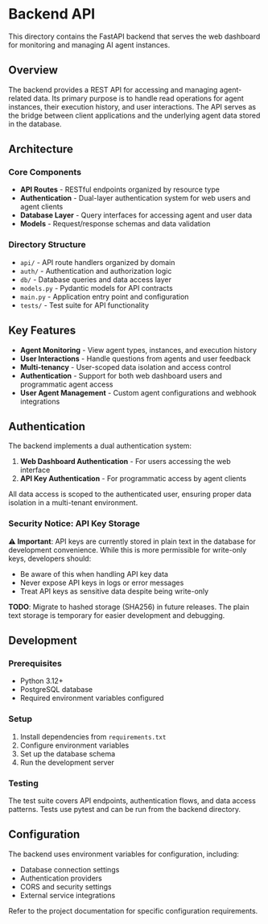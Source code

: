 # Backend API

This directory contains the FastAPI backend that serves the web dashboard for monitoring and managing AI agent instances.

## Overview

The backend provides a REST API for accessing and managing agent-related data. Its primary purpose is to handle read operations for agent instances, their execution history, and user interactions. The API serves as the bridge between client applications and the underlying agent data stored in the database.

## Architecture

### Core Components

- **API Routes** - RESTful endpoints organized by resource type
- **Authentication** - Dual-layer authentication system for web users and agent clients
- **Database Layer** - Query interfaces for accessing agent and user data
- **Models** - Request/response schemas and data validation

### Directory Structure

- `api/` - API route handlers organized by domain
- `auth/` - Authentication and authorization logic
- `db/` - Database queries and data access layer
- `models.py` - Pydantic models for API contracts
- `main.py` - Application entry point and configuration
- `tests/` - Test suite for API functionality

## Key Features

- **Agent Monitoring** - View agent types, instances, and execution history
- **User Interactions** - Handle questions from agents and user feedback
- **Multi-tenancy** - User-scoped data isolation and access control
- **Authentication** - Support for both web dashboard users and programmatic agent access
- **User Agent Management** - Custom agent configurations and webhook integrations

## Authentication

The backend implements a dual authentication system:

1. **Web Dashboard Authentication** - For users accessing the web interface
2. **API Key Authentication** - For programmatic access by agent clients

All data access is scoped to the authenticated user, ensuring proper data isolation in a multi-tenant environment.

### Security Notice: API Key Storage

**⚠️ Important**: API keys are currently stored in plain text in the database for development convenience. While this is more permissible for write-only keys, developers should:
- Be aware of this when handling API key data
- Never expose API keys in logs or error messages
- Treat API keys as sensitive data despite being write-only

**TODO**: Migrate to hashed storage (SHA256) in future releases. The plain text storage is temporary for easier development and debugging.

## Development

### Prerequisites

- Python 3.12+
- PostgreSQL database
- Required environment variables configured

### Setup

1. Install dependencies from `requirements.txt`
2. Configure environment variables
3. Set up the database schema
4. Run the development server

### Testing

The test suite covers API endpoints, authentication flows, and data access patterns. Tests use pytest and can be run from the backend directory.

## Configuration

The backend uses environment variables for configuration, including:

- Database connection settings
- Authentication providers
- CORS and security settings
- External service integrations

Refer to the project documentation for specific configuration requirements.